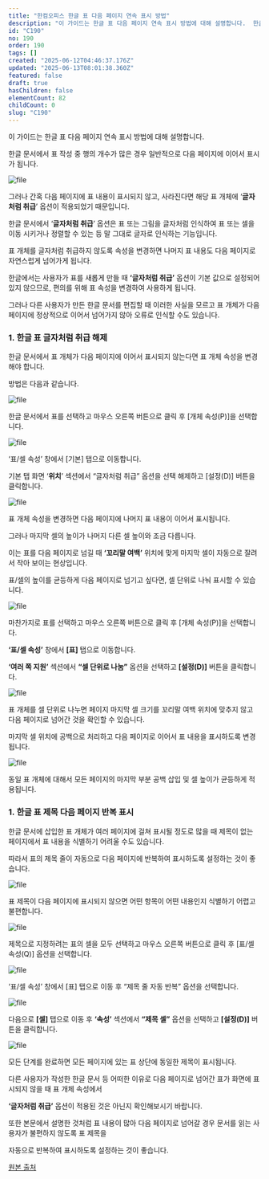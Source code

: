 ```yaml
---
title: "한컴오피스 한글 표 다음 페이지 연속 표시 방법"
description: "이 가이드는 한글 표 다음 페이지 연속 표시 방법에 대해 설명합니다.  한글 문서에서 표 작성 중 행의 개수가 많은 경우 일반적으로 다음 페이지에 이어서 표시가 됩니다.  ![file](https://image.lemoncloud.io/8c612cb7-c053-4f89..."
id: "C190"
no: 190
order: 190
tags: []
created: "2025-06-12T04:46:37.176Z"
updated: "2025-06-13T08:01:38.360Z"
featured: false
draft: true
hasChildren: false
elementCount: 82
childCount: 0
slug: "C190"
---
```


이 가이드는 한글 표 다음 페이지 연속 표시 방법에 대해 설명합니다.

한글 문서에서 표 작성 중 행의 개수가 많은 경우 일반적으로 다음 페이지에 이어서 표시가 됩니다.

![file](/images/b68f0f86f8b3374589f63e78cf81f1f1.jpg)

그러나 간혹 다음 페이지에 표 내용이 표시되지 않고, 사라진다면 해당 표 개체에 ‘**글자처럼 취급**’ 옵션이 적용되었기 때문입니다.

한글 문서에서 ‘**글자처럼 취급**’ 옵션은 표 또는 그림을 글자처럼 인식하여 표 또는 셀을 이동 시키거나 정렬할 수 있는 등 말 그대로 글자로 인식하는 기능입니다.

표 개체를 글자처럼 취급하지 않도록 속성을 변경하면 나머지 표 내용도 다음 페이지로 자연스럽게 넘어가게 됩니다.



한글에서는 사용자가 표를 새롭게 만들 때 **‘글자처럼 취급’** 옵션이 기본 값으로 설정되어 있지 않으므로, 편의를 위해 표 속성을 변경하여 사용하게 됩니다.

그러나 다른 사용자가 만든 한글 문서를 편집할 때 이러한 사실을 모르고 표 개체가 다음 페이지에 정상적으로 이어서 넘어가지 않아 오류로 인식할 수도 있습니다.



### 1. 한글 표 글자처럼 취급 해제



한글 문서에서 표 개체가 다음 페이지에 이어서 표시되지 않는다면 표 개체 속성을 변경해야 합니다. 

방법은 다음과 같습니다.

![file](/images/29bbbe4ec347013afb0b2a6fa53cc487.jpg)

한글 문서에서 표를 선택하고 마우스 오른쪽 버튼으로 클릭 후 [개체 속성(P)]을 선택합니다.



![file](/images/190c9fc82acf44f4dba36b606eb06bf9.jpg)

‘표/셀 속성’ 창에서 [기본] 탭으로 이동합니다.

기본 탭 화면 ‘**위치**’ 섹션에서 “글자처럼 취급” 옵션을 선택 해제하고 [설정(D)] 버튼을 클릭합니다.



![file](/images/d27bbf37fac904dde9c0c01f3b34e9aa.jpg)

표 개체 속성을 변경하면 다음 페이지에 나머지 표 내용이 이어서 표시됩니다.

그러나 마지막 셀의 높이가 나머지 다른 셀 높이와 조금 다릅니다. 

이는 표를 다음 페이지로 넘길 때 **‘꼬리말 여백’** 위치에 맞게 마지막 셀이 자동으로 잘려서 작아 보이는 현상입니다.

표/셀의 높이를 균등하게 다음 페이지로 넘기고 싶다면, 셀 단위로 나눠 표시할 수 있습니다.



![file](/images/6f01b0261ae8811c1f4c1842cf624b2a.jpg)

마찬가지로 표를 선택하고 마우스 오른쪽 버튼으로 클릭 후 [개체 속성(P)]을 선택합니다.

**‘표/셀 속성’** 창에서 **[표]** 탭으로 이동합니다.

**‘여러 쪽 지원’** 섹션에서 **“셀 단위로 나눔”** 옵션을 선택하고 **[설정(D)]** 버튼을 클릭합니다.



![file](/images/a4e3de7186855f0374d1250d020b5028.jpg)

표 개체를 셀 단위로 나누면 페이지 마지막 셀 크기를 꼬리말 여백 위치에 맞추지 않고 다음 페이지로 넘어간 것을 확인할 수 있습니다.

마지막 셀 위치에 공백으로 처리하고 다음 페이지로 이어서 표 내용을 표시하도록 변경됩니다.



![file](/images/1a60565e1fc08a1567580fe312370535.jpg)

동일 표 개체에 대해서 모든 페이지의 마지막 부분 공백 삽입 및 셀 높이가 균등하게 적용됩니다.



### 1. 한글 표 제목 다음 페이지 반복 표시



한글 문서에 삽입한 표 개체가 여러 페이지에 걸쳐 표시될 정도로 많을 때 제목이 없는 페이지에서 표 내용을 식별하기 어려울 수도 있습니다.

따라서 표의 제목 줄이 자동으로 다음 페이지에 반복하여 표시하도록 설정하는 것이 좋습니다.



![file](/images/0bf38a8809aeb1578c9fe27079c4a3a6.jpg)

표 제목이 다음 페이지에 표시되지 않으면 어떤 항목이 어떤 내용인지 식별하기 어렵고 불편합니다.



![file](/images/1aa3d23a38e2e1e674241a72f7e5582b.jpg)

제목으로 지정하려는 표의 셀을 모두 선택하고 마우스 오른쪽 버튼으로 클릭 후 [표/셀 속성(Q)] 옵션을 선택합니다.



![file](/images/384fc254ec83f9efe693348dc98a1f71.jpg)

‘표/셀 속성’ 창에서 [표] 탭으로 이동 후 “제목 줄 자동 반복” 옵션을 선택합니다.



![file](/images/cefd64eaff08a5838eb344904ab9a94e.jpg)

다음으로 **[셀]** 탭으로 이동 후 **‘속성’** 섹션에서 **“제목 셀”** 옵션을 선택하고 **[설정(D)]** 버튼을 클릭합니다.



![file](/images/76c56d7bf334ab640a149a544673f38d.jpg)

모든 단계를 완료하면 모든 페이지에 있는 표 상단에 동일한 제목이 표시됩니다.



다른 사용자가 작성한 한글 문서 등 어떠한 이유로 다음 페이지로 넘어간 표가 화면에 표시되지 않을 때 표 개체 속성에서 

**‘글자처럼 취급’** 옵션이 적용된 것은 아닌지 확인해보시기 바랍니다.

또한 본문에서 설명한 것처럼 표 내용이 많아 다음 페이지로 넘어갈 경우 문서를 읽는 사용자가 불편하지 않도록 표 제목을 

자동으로 반복하여 표시하도록 설정하는 것이 좋습니다.



[원본 출처](https://geekorea.com/how-to-showing-table-on-hwp-next-page)
